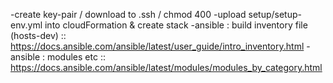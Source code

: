 

-create key-pair / download to .ssh / chmod 400
-upload setup/setup-env.yml into cloudFormation & create stack
-ansible : build inventory file (hosts-dev) :: https://docs.ansible.com/ansible/latest/user_guide/intro_inventory.html
-ansible : modules etc :: https://docs.ansible.com/ansible/latest/modules/modules_by_category.html






